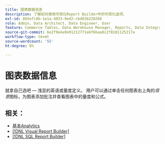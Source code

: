 ```yaml
---
title: 图表数据信息
description: 了解如何使用可视化Report Builder中的可视化选项。
exl-id: 865efc8b-1e1a-4033-9e42-cbd03b220260
role: Admin, Data Architect, Data Engineer, User
feature: Commerce Tables, Data Warehouse Manager, Reports, Data Integration
source-git-commit: 6e2f9e4a9e91212771e6f6baa8c2f8101125217a
workflow-type: tm+mt
source-wordcount: '55'
ht-degree: 0%

---
```


# 图表数据信息

就拿自己选吧 — 浅显的英语或量度定义。 用户可以通过单击任何图表右上角的&#x200B;_信息_&#x200B;图标，为图表添加批注并查看图表中的量度和公式。

## 相关：

* [基本Analytics](../../data-analyst/analysis/basic-analytics.md)
* [[!DNL Visual Report Builder]](../../data-user/reports/ess-rpt-build-visual.md)
* [[!DNL SQL Report Builder]](../../data-analyst/dev-reports/sql-rpt-bldr.md)
